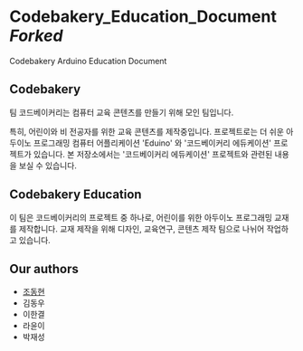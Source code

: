 # Codebakery_Education_Document *Forked*
Codebakery Arduino Education Document

## Codebakery

팀 코드베이커리는 컴퓨터 교육 콘텐츠를 만들기 위해 모인 팀입니다.

특히, 어린이와 비 전공자를 위한 교육 콘텐츠를 제작중입니다.
프로젝트로는 더 쉬운 아두이노 프로그래밍 컴퓨터 어플리케이션 'Eduino' 와 '코드베이커리 에듀케이션' 프로젝트가 있습니다.
본 저장소에서는 '코드베이커리 에듀케이션' 프로젝트와 관련된 내용을 보실 수 있습니다.

## Codebakery Education

이 팀은 코드베이커리의 프로젝트 중 하나로, 어린이를 위한 아두이노 프로그래밍 교재를 제작합니다.
교재 제작을 위해 디자인, 교육연구, 콘텐츠 제작 팀으로 나뉘어 작업하고 있습니다.

## Our authors
* [조동현](http://hudi.kr)
* 김동우
* 이한결
* 라윤이
* 박재성
